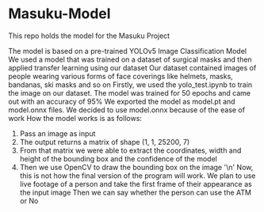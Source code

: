 # Masuku-Model
This repo holds the model for the Masuku Project

The model is based on a pre-trained YOLOv5 Image Classification Model
We used a model that was trained on a dataset of surgical masks and then applied transfer learning using our dataset
Our dataset contained images of people wearing various forms of face coverings like helmets, masks, bandanas, ski masks and so on
Firstly, we used the yolo_test.ipynb to train the image on our dataset. The model was trained for 50 epochs and came out with an accuracy of 95%
We exported the model as model.pt and model.onnx files. We decided to use model.onnx because of the ease of work
How the model works is as follows:
  1. Pass an image as input
  2. The output returns a matrix of shape (1, 1, 25200, 7)
  3. From that matrix we were able to extract the coordinates, width and height of the bounding box and the confidence of the model
  4. Then we use OpenCV to draw the bounding box on the image '\n'
Now, this is not how the final version of the program will work. We plan to use live footage of a person and take the first frame of their appearance as the input image
Then we can say whether the person can use the ATM or No
